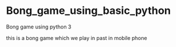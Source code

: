 # Bong_game_using_basic_python
Bong game using python 3

this is a  bong game which we play in past in mobile phone 


